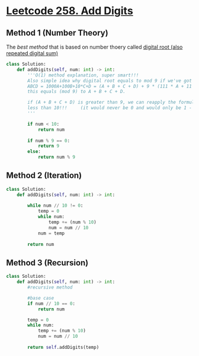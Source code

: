 # [Leetcode 258. Add Digits](https://leetcode.com/problems/add-digits/description/)

## Method 1 (Number Theory)
The *best method* that is based on number thoery called [digital root (also repeated digital sum)](https://en.wikipedia.org/wiki/Digital_root)

```python
class Solution:
    def addDigits(self, num: int) -> int:
        '''O(1) method explanation, super smart!!!
        Also simple idea why digital root equals to mod 9 if we've got an ABCD number
        ABCD = 1000A+100B+10*C+D = (A + B + C + D) + 9 * (111 * A + 11 * B + C)
        this equals (mod 9) to A + B + C + D.

        if (A + B + C + D) is greater than 9, we can reapply the formula again, until we get a remainder 
        less than 10!!!     (it would never be 0 and would only be 1 - 9)
        '''

        if num < 10:
            return num
        
        if num % 9 == 0:
            return 9
        else:
            return num % 9
```


## Method 2 (Iteration)
```python
class Solution:
    def addDigits(self, num: int) -> int:
        
        while num // 10 != 0:
            temp = 0
            while num:
                temp += (num % 10)
                num = num // 10
            num = temp
        
        return num
```

## Method 3 (Recursion)
```python
class Solution:
    def addDigits(self, num: int) -> int:
        #recursive method

        #base case
        if num // 10 == 0:
            return num

        temp = 0
        while num:
            temp += (num % 10)
            num = num // 10
        
        return self.addDigits(temp)
```